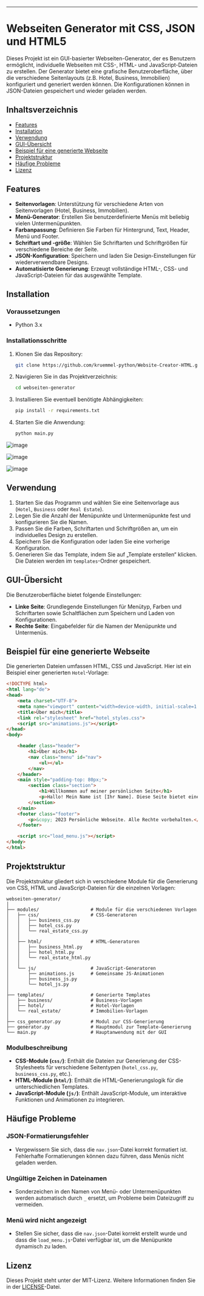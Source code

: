---

# Webseiten Generator mit CSS, JSON und HTML5

Dieses Projekt ist ein GUI-basierter Webseiten-Generator, der es Benutzern ermöglicht, individuelle Webseiten mit CSS-, HTML- und JavaScript-Dateien zu erstellen. Der Generator bietet eine grafische Benutzeroberfläche, über die verschiedene Seitenlayouts (z.B. Hotel, Business, Immobilien) konfiguriert und generiert werden können. Die Konfigurationen können in JSON-Dateien gespeichert und wieder geladen werden.

## Inhaltsverzeichnis

- [Features](#features)
- [Installation](#installation)
- [Verwendung](#verwendung)
- [GUI-Übersicht](#gui-%C3%BCbersicht)
- [Beispiel für eine generierte Webseite](#beispiel-f%C3%BCr-eine-generierte-webseite)
- [Projektstruktur](#projektstruktur)
- [Häufige Probleme](#h%C3%A4ufige-probleme)
- [Lizenz](#lizenz)

## Features

- **Seitenvorlagen**: Unterstützung für verschiedene Arten von Seitenvorlagen (Hotel, Business, Immobilien).
- **Menü-Generator**: Erstellen Sie benutzerdefinierte Menüs mit beliebig vielen Untermenüpunkten.
- **Farbanpassung**: Definieren Sie Farben für Hintergrund, Text, Header, Menü und Footer.
- **Schriftart und -größe**: Wählen Sie Schriftarten und Schriftgrößen für verschiedene Bereiche der Seite.
- **JSON-Konfiguration**: Speichern und laden Sie Design-Einstellungen für wiederverwendbare Designs.
- **Automatisierte Generierung**: Erzeugt vollständige HTML-, CSS- und JavaScript-Dateien für das ausgewählte Template.

## Installation

### Voraussetzungen

- Python 3.x

### Installationsschritte

1. Klonen Sie das Repository:
    ```bash
    git clone https://github.com/kruemmel-python/Website-Creator-HTML.git
    ```
   
2. Navigieren Sie in das Projektverzeichnis:
    ```bash
    cd webseiten-generator
    ```

3. Installieren Sie eventuell benötigte Abhängigkeiten:
    ```bash
    pip install -r requirements.txt
    ```

4. Starten Sie die Anwendung:
    ```bash
    python main.py
    ```

![image](https://github.com/user-attachments/assets/8865f1dd-ce44-490d-b204-739b43f89e6c)



![image](https://github.com/user-attachments/assets/c4d9ecab-629b-4612-9c6b-a199ee86eba2)


![image](https://github.com/user-attachments/assets/5111b61d-3475-4d6d-8f2f-8780f2329a17)




## Verwendung

1. Starten Sie das Programm und wählen Sie eine Seitenvorlage aus (`Hotel`, `Business` oder `Real Estate`).
2. Legen Sie die Anzahl der Menüpunkte und Untermenüpunkte fest und konfigurieren Sie die Namen.
3. Passen Sie die Farben, Schriftarten und Schriftgrößen an, um ein individuelles Design zu erstellen.
4. Speichern Sie die Konfiguration oder laden Sie eine vorherige Konfiguration.
5. Generieren Sie das Template, indem Sie auf „Template erstellen“ klicken. Die Dateien werden im `templates`-Ordner gespeichert.

## GUI-Übersicht

Die Benutzeroberfläche bietet folgende Einstellungen:

- **Linke Seite**: Grundlegende Einstellungen für Menütyp, Farben und Schriftarten sowie Schaltflächen zum Speichern und Laden von Konfigurationen.
- **Rechte Seite**: Eingabefelder für die Namen der Menüpunkte und Untermenüs.

## Beispiel für eine generierte Webseite

Die generierten Dateien umfassen HTML, CSS und JavaScript. Hier ist ein Beispiel einer generierten `Hotel`-Vorlage:

```html
<!DOCTYPE html>
<html lang="de">
<head>
    <meta charset="UTF-8">
    <meta name="viewport" content="width=device-width, initial-scale=1.0">
    <title>Über mich</title>
    <link rel="stylesheet" href="hotel_styles.css">
    <script src="animations.js"></script>
</head>
<body>

    <header class="header">
        <h1>Über mich</h1>
        <nav class="menu" id="nav">
            <ul></ul>
        </nav>
    </header>
    <main style="padding-top: 80px;">
        <section class="section">
            <h1>Willkommen auf meiner persönlichen Seite</h1>
            <p>Hallo! Mein Name ist [Ihr Name]. Diese Seite bietet einen Einblick in meine Interessen und Projekte.</p>
        </section>
    </main>
    <footer class="footer">
        <p>&copy; 2023 Persönliche Webseite. Alle Rechte vorbehalten.</p>
    </footer>

    <script src="load_menu.js"></script>
</body>
</html>
```

## Projektstruktur

Die Projektstruktur gliedert sich in verschiedene Module für die Generierung von CSS, HTML und JavaScript-Dateien für die einzelnen Vorlagen:

```
webseiten-generator/
│
├── modules/                   # Module für die verschiedenen Vorlagen
│   ├── css/                   # CSS-Generatoren
│   │   ├── business_css.py
│   │   ├── hotel_css.py
│   │   └── real_estate_css.py
│   │
│   ├── html/                  # HTML-Generatoren
│   │   ├── business_html.py
│   │   ├── hotel_html.py
│   │   └── real_estate_html.py
│   │
│   └── js/                    # JavaScript-Generatoren
│       ├── animations.js      # Gemeinsame JS-Animationen
│       ├── business_js.py
│       └── hotel_js.py
│
├── templates/                 # Generierte Templates
│   ├── business/              # Business-Vorlagen
│   ├── hotel/                 # Hotel-Vorlagen
│   └── real_estate/           # Immobilien-Vorlagen
│
├── css_generator.py           # Modul zur CSS-Generierung
├── generator.py               # Hauptmodul zur Template-Generierung
└── main.py                    # Hauptanwendung mit der GUI
```

### Modulbeschreibung

- **CSS-Module (`css/`)**: Enthält die Dateien zur Generierung der CSS-Stylesheets für verschiedene Seitentypen (`hotel_css.py`, `business_css.py`, etc.).
- **HTML-Module (`html/`)**: Enthält die HTML-Generierungslogik für die unterschiedlichen Templates.
- **JavaScript-Module (`js/`)**: Enthält JavaScript-Module, um interaktive Funktionen und Animationen zu integrieren.

## Häufige Probleme

### JSON-Formatierungsfehler

- Vergewissern Sie sich, dass die `nav.json`-Datei korrekt formatiert ist. Fehlerhafte Formatierungen können dazu führen, dass Menüs nicht geladen werden.

### Ungültige Zeichen in Dateinamen

- Sonderzeichen in den Namen von Menü- oder Untermenüpunkten werden automatisch durch `_` ersetzt, um Probleme beim Dateizugriff zu vermeiden.

### Menü wird nicht angezeigt

- Stellen Sie sicher, dass die `nav.json`-Datei korrekt erstellt wurde und dass die `load_menu.js`-Datei verfügbar ist, um die Menüpunkte dynamisch zu laden.

## Lizenz

Dieses Projekt steht unter der MIT-Lizenz. Weitere Informationen finden Sie in der [LICENSE](LICENSE)-Datei.

